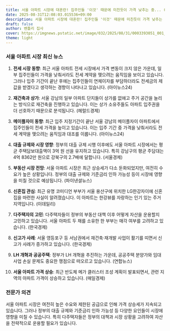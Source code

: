 ```yaml
---
title: 서울 아파트 시장에 대혼란! 집주인들 '이것' 때문에 미친듯이 가격 낮추는 중... (전세 시장 동향부터 재건축, 대출 규제까지 총정리)
date: 2025-08-31T12:08:03.015536+09:00
description: 서울 아파트 시장에 대혼란! 집주인들 '이것' 때문에 미친듯이 가격 낮추는 중... (전세 시장 동향부터 재건축, 대출 규제까지 총정리)
draft: false
author: 벤틀리 집사
cover: https://imgnews.pstatic.net/image/032/2025/08/31/0003393051_001_20250831090111916.jpg
theme: light
---
```


### 서울 아파트 시장 최신 뉴스

1. **전세 시장 동향**: 최근 서울 아파트 전세 시장에서 가격 변동이 크지 않은 가운데, 일부 집주인들이 가격을 낮춰서라도 전세 계약을 맺으려는 움직임을 보이고 있습니다. 그러나 입주 기간이 끝난 후에는 집주인들이 연체이자를 부담하더라도 전세금의 제값을 받겠다고 생각하는 경향이 나타나고 있습니다. (아이뉴스24)

2. **재건축과 상가**: 서울 강남의 일부 아파트 단지들이 상가를 없애고 주거 공간을 늘리는 방식으로 재건축을 진행하고 있습니다. 이는 상가 소유주들도 아파트 입주권을 더 선호하기 때문으로 분석됩니다. (헤럴드경제)

3. **메이플자이 동향**: 최근 입주 지정기간이 끝난 서울 강남의 메이플자이 아파트에서 집주인들이 전세 가격을 높이고 있습니다. 이는 입주 기간 중 가격을 낮춰서라도 전세 계약을 맺으려는 움직임과 대조를 이룹니다. (아이뉴스24)

4. **대출 규제와 시장 영향**: 정부의 대출 규제 시행 이후에도 서울 아파트 시장에서는 평균 주택담보대출액이 3억 원 선을 유지하고 있습니다. 특히 강남구의 평균 주담대는 4억 8362만 원으로 강북구의 2.7배에 달합니다. (서울경제)

5. **부동산 시장 전망**: 서울 아파트 시장은 최근 상승세가 다소 둔화되었지만, 여전히 수요가 높은 상황입니다. 정부의 대출 규제와 기준금리 인하 가능성 등이 시장에 영향을 미칠 것으로 예상됩니다. (파이낸셜뉴스)

6. **신혼집 관심**: 최근 유명 코미디언 부부가 서울 용산구에 위치한 LG한강자이에 신혼집을 마련한 사실이 알려졌습니다. 이 아파트는 한강뷰를 자랑하는 인기 있는 주거 지역입니다. (이데일리)

7. **다주택자의 고민**: 다주택자들이 정부의 부동산 대책 이후 어떻게 자산을 운용할지 고민하고 있습니다. 서울 아파트 두 채를 소유한 한 부부는 매각 여부를 고려하고 있습니다. (한국경제)

8. **신고가 사례**: 서울 영등포구 등 서남권에서 재건축·재개발 사업이 활기를 띠면서 신고가 사례가 증가하고 있습니다. (한국경제)

9. **LH 개혁과 공공주택**: 정부가 LH 개혁을 추진하는 가운데, 공공주택 분양가와 임대사업 손실 문제도 중요한 쟁점으로 떠오르고 있습니다. (연합뉴스)

10. **서울 아파트 가격 상승**: 최근 반도체 메가 클러스터 조성 계획이 발표되면서, 관련 지역의 아파트 가격이 상승하고 있습니다. (매일경제)

### 전문가 의견

서울 아파트 시장은 여전히 높은 수요와 제한된 공급으로 인해 가격 상승세가 지속되고 있습니다. 그러나 정부의 대출 규제와 기준금리 인하 가능성 등 다양한 요인들이 시장에 영향을 미칠 수 있습니다. 특히 다주택자들은 정부의 대책과 시장 상황을 고려하여 자산을 전략적으로 운용할 필요가 있습니다.
